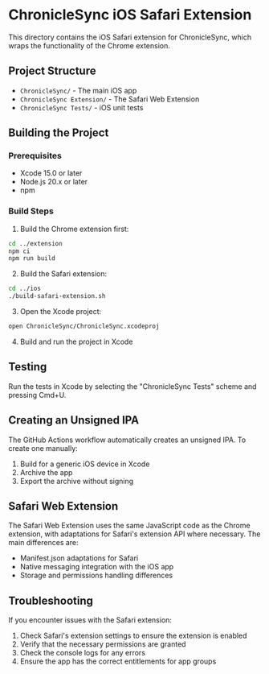 # ChronicleSync iOS Safari Extension

This directory contains the iOS Safari extension for ChronicleSync, which wraps the functionality of the Chrome extension.

## Project Structure

- `ChronicleSync/` - The main iOS app
- `ChronicleSync Extension/` - The Safari Web Extension
- `ChronicleSync Tests/` - iOS unit tests

## Building the Project

### Prerequisites

- Xcode 15.0 or later
- Node.js 20.x or later
- npm

### Build Steps

1. Build the Chrome extension first:

```bash
cd ../extension
npm ci
npm run build
```

2. Build the Safari extension:

```bash
cd ../ios
./build-safari-extension.sh
```

3. Open the Xcode project:

```bash
open ChronicleSync/ChronicleSync.xcodeproj
```

4. Build and run the project in Xcode

## Testing

Run the tests in Xcode by selecting the "ChronicleSync Tests" scheme and pressing Cmd+U.

## Creating an Unsigned IPA

The GitHub Actions workflow automatically creates an unsigned IPA. To create one manually:

1. Build for a generic iOS device in Xcode
2. Archive the app
3. Export the archive without signing

## Safari Web Extension

The Safari Web Extension uses the same JavaScript code as the Chrome extension, with adaptations for Safari's extension API where necessary. The main differences are:

- Manifest.json adaptations for Safari
- Native messaging integration with the iOS app
- Storage and permissions handling differences

## Troubleshooting

If you encounter issues with the Safari extension:

1. Check Safari's extension settings to ensure the extension is enabled
2. Verify that the necessary permissions are granted
3. Check the console logs for any errors
4. Ensure the app has the correct entitlements for app groups